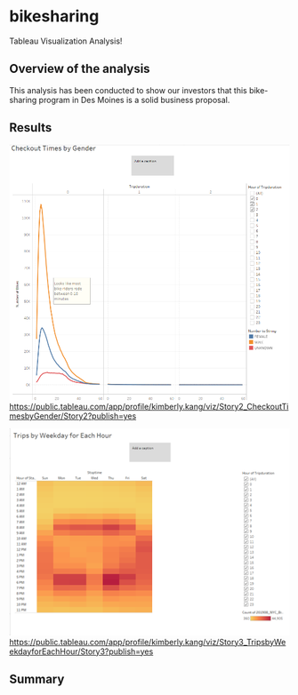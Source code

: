 # bikesharing
Tableau Visualization Analysis!

## Overview of the analysis
This analysis has been conducted to show our investors that this bike-sharing program in Des Moines is a solid business proposal. 

## Results

![story_2](story_2.png)
https://public.tableau.com/app/profile/kimberly.kang/viz/Story2_CheckoutTimesbyGender/Story2?publish=yes

![story_3](story_3.png)
https://public.tableau.com/app/profile/kimberly.kang/viz/Story3_TripsbyWeekdayforEachHour/Story3?publish=yes

## Summary
